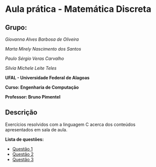 # Aula prática - Matemática Discreta

## Grupo:

*Giovanna Alves Barbosa de Oliveira*

*Marta Mirely Nascimento dos Santos*

*Paulo Sérgio Veras Carvalho*

*Silvia Michele Leite Teles*

**UFAL - Universidade Federal de Alagoas**

**Curso: Engenharia de Computação**

**Professor: Bruno Pimentel**

## Descrição

Exercícios resolvidos com a linguagem C acerca dos conteúdos apresentados em sala de aula.


**Lista de questões:**
* [Questão 1]()
* [Questão 2]()
* [Questão 3](https://github.com/martanascimento1/matdiscreta-aulapratica/blob/main/questao3.c)
